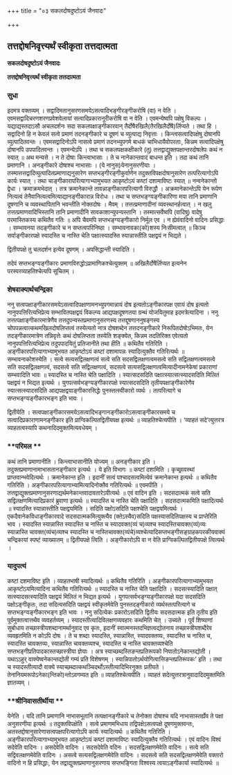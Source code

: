+++
title = "०३ सकलदोषदुष्टोऽयं जैनवादः"

+++


## तत्तद्दोषनिवृत्त्यर्थं स्वीकृता तत्तदात्मता

**सकलदोषदुष्टोऽयं जैनवादः**

**तत्तद्दोषनिवृत्त्यर्थं स्वीकृता तत्तदात्मता**

### **सुधा**

इदमत्र वक्तव्यम् । सद्वादिमतानुसरणसमयेऽसत्वादिभङ्गीरङ्गीकरोषि (वा) न वेति । एवमसद्वादिचरणशरणप्रवेशवेलायां सत्वादिप्रकारानूरीकरोषि वा न वेति । एवमन्येष्वपि पक्षेषु विकल्पः । यद्याद्यस्तदाऽसौ अचलदर्शनः सदा सकलपक्षाङ्गीकारवान् तैर्दोषैरखिलै(तैरखिलैर्दोषै)र्लिप्यते । तथा हि । सद्वादिनो हि न केवलं सत्वे प्रमाणं तदनङ्गीकारे च दूषणं च व्युत्पाद्य निवृत्ताः । किन्त्वसत्वादिपक्षेषु दोषानपि व्युत्पादितवन्तः । एवमसद्वादिनोऽपि नासत्वे प्रमाणं तदनभ्युपगमे बाधकं चाभिधायैवोपरताः, किन्नम सत्वादिपक्षेषु दोषानपि उपपादितवन्तः । एवमन्येऽपि । तथा च सकलपक्षकक्षीकारे (तु) तत्तद्वाद्युक्तपक्षान्तरदोषलेपः कथं न स्यात् ॥ अथ मन्यसे । न ते दोषाः किन्त्वाभासाः । ते च नानेकान्तवादं बाधन्त इति । तदा कथं तानि प्रमाणानि । अनङ्गीकारे दोषाश्च नाभासाः । (ये नानुस)येनानुसरणीयाः । तस्मात्तत्तद्वादिव्युत्पादितप्रमाणाद्यनुसारेण सप्तभङ्गीरङ्गीकुर्वाणेन तदुक्तविपक्षदोषानुसारेण तत्परित्यागोऽपि कार्यः स्यात् । तथा चाङ्गीकारापरित्यागाभ्यामुभयत आकृष्टोऽयं कष्टां दशामाविष्टः स्यात् ॥ नन्वनेकान्तो द्वेधा । क्रमाक्रमभेदात् । तत्र क्रमानेकान्ते तावन्नाङ्गीकारपरित्यागौ विरुद्धौ । अक्रमानेकान्तेऽपि येन रूपेण नित्यत्वं तेनैवानित्यत्वमित्याद्यानङ्गीकारान्न विरोधः । तथा च सप्तभङ्ग्यङ्गीकारिणा मया तानि प्रमाणानि दूषणानि च व्यवस्थापितानि भवन्तीति नोक्तदोषः । मैवम् । तत्तत्प्रमाणादीनां व्यवस्थानर्हत्वात् । न खलु तत्तत्प्रमाणवादिभिस्तानि तानि प्रमाणादीनि सावकाशान्युपन्यस्तानि । तस्मात्सर्वेष्वपि (वादिषु) वादेषु परमास्तिकस्य कथितैव गतिः ॥ अपि चैवमपि सप्तभङ्ग्यङ्गीकारो निर्मूल एव । न ह्येवंवादिनो वादिनः प्रसिद्धाः । सम्भावनया तदङ्गीकारे च न सप्तत्वपरिनिष्ठा । सम्भावनावका(को)शस्य निःसीमत्वात् ॥ किञ्च सर्वाङ्गीकारपक्षे स्यादस्ति च नास्ति चेति पक्षात्स्यादस्ति स्यान्नास्तीति पक्षद्वयं न भिद्यते ।

द्वितीयपक्षे तु चलदर्शन इत्येव दूषणम् । अपसिद्धान्ती स्यादिति ।

तदेवं सप्तभङ्ग्यङ्गीकारः प्रमाणविरुद्धोऽप्रामाणिकश्चेत्युक्तम् ॥ अखिलैर्दोषैर्लिप्यत इत्यनेन परस्परव्याहतिश्चेत्यपि सूचितम् ।

### **शेषवाक्यार्थचन्द्रिका**

ननु सत्वपक्षाङ्गीकारसमयेऽसत्वादिपक्षाणामनभ्युपगमान्नायं दोष इत्यतोऽङ्गीकारपक्ष एवायं दोष इत्यतो नानुपपत्तिरित्यभिप्रेत्य सम्भावितपक्षद्वयं विकल्प्य आद्यपक्षदूषणतया ग्रन्थं योजयितुमाह इदमत्रेत्यादिना । ननु तत्तत्पक्षाङ्गीकारमात्रेणैव तत्तदुपन्यस्तप्रमाणानुसरणस्य तत्तद्दूषणाननुषङ्गस्य चोपपन्नत्वात्कथमखिलदोषलिप्तत्वं तस्येत्यतो नात्र दोषशब्देन तत्तदनङ्गीकारे निरूपितदोषोऽभिमतः, येन तदङ्गीकारमात्रेण तन्निवृत्तेः कथं दोषलिप्तता तस्येति शङ्क्येत, किन्नम तदतिरिक्त एवेत्यतो नानुपपत्तिरित्यभिप्रेत्य तदुपपादयितुं प्रतिजानीते तथा हीति ॥ कथितैव गतिरिति । अङ्गीकारपरित्यागाभ्यामुभयत आकृष्टोऽयं कष्टां दशामापन्नः स्यादित्युक्तैव गतिरित्यर्थः ॥ सम्भावनाकोशस्येति । सत्वे सत्यसद्विलक्षणत्वं सत्वे सति सदसद्विलक्षणत्वमसत्वे सति सद्विलक्षणत्वमसत्वे सति सदसद्विलक्षणत्वं, सदसत्वे सति सद्विलक्षणत्वं, सदसत्वे सत्यसद्विलक्षणत्वमित्यादीनामनेकेषां प्रकाराणां सम्भवादिति भावः ॥ स्यादस्ति च नास्ति चेति पक्षादिति । स्यात्सदसदिति पक्षात्स्यात्सत्स्यादसदिति मिलितं पक्षद्वयं न भिद्यत इत्यर्थः । युगपत्सर्वभङ्ग्यङ्गीकारपक्षे स्यात्सदसदिति तृतीयपक्षाङ्गीकारेणैव स्यात्सत्स्यादसदिति आद्यपक्षद्वयाङ्गीकारसिद्धेः पुनस्तत्स्वीकारो व्यर्थः । तत्परित्यागे च सप्तभङ्ग्यङ्गीकारभङ्ग इति भावः ।

द्वितीयेति । सत्वपक्षाङ्गीकारसमयेऽसत्वादिभङ्गानङ्गीकारोऽसत्वाङ्गीकारसमये च सत्वादिप्रकाराणामनङ्गीकार इति प्राग्विकल्पितद्वितीयपक्ष इत्यर्थः ॥ व्याहतिश्चेत्यपीति । ‘व्याहतं सदे’त्युत्तरत्र व्याहतत्वस्यापि कथनादिदमुक्तमित्यवधेयम् ।

### **परिमल **

कथं तानि प्रमाणानीति । किन्त्वाभासानीति योज्यम् ॥ अनङ्गीकार इति । तदुक्तप्रमाणानामाभासतानङ्गीकार इत्यर्थः । ये इति विभागः ॥ कष्टां दशामिति । कृच्छ्रावस्थां प्राप्तवान्भवेदित्यर्थः । क्रमानेकान्त इति । इदानीं सत्वं पश्चादसत्वमित्येवं क्रमानेकान्त इत्यर्थः ॥ कथितैव गतिरिति । अङ्गीकारपरित्यागाभ्यामित्यादिनोक्तैव गतिरित्यर्थः ॥ एवमपीति । तत्तद्वाद्युक्तप्रमाणानुसरणाद्यर्थमनेकान्तवादावतारेऽपीत्यर्थः ॥ एवं वादिन इति । सदसदात्मकं सत्वे सति सद्विलक्षणमित्यादिप्रकारं ब्रुवाणा इत्यर्थः ॥ स्यादस्ति च नास्ति चेति पक्षादिति । सदसदात्मकमिति पक्षादित्यर्थः ॥ स्यादस्ति स्यान्नास्तीति पक्षद्वयमिति । सदिति पक्षोऽसदिति पक्षश्चेति पक्षद्वयमित्यर्थः । एकदैवानेकविधाङ्गीकारवादे सदसदात्मकमित्युक्त्यैव (क्तेऽस्यैव)सदिति पक्षस्यासदितिपक्षस्य च प्राप्तेरिति भाव । स्यादस्ति स्यान्नास्ति स्यादस्ति च नास्ति च स्यादवक्त(व्यं च)व्यश्च स्यादस्तिचावक्त(व्यं)व्यः स्यान्नास्ति चावक्त(व्यंच)व्यश्च स्यादस्ति च नास्तिचावक्त(व्यंचे)व्यश्चेत्यादिसप्तभङ्गीसङ्ग्राहकपरकीयवाक्यं चन्द्रिकायां स्पष्टं व्याख्यातम् ॥ द्वितीयपक्षे त्विति । अङ्गीकारोऽपि वा न वेति प्राग्विकल्पितद्वितीयपक्षे त्वित्यर्थः ।

### **यादुपत्यं**

कष्टां दशमाविष्ट इति । व्याहतभाषी स्यादित्यर्थः ॥ कथितैव गतिरिति । अङ्गीकारपरित्यागाभ्यामुभयत आकृष्टोऽयमित्यादिना कथितैव गतिरित्यर्थः ॥ स्यादस्ति च नास्ति चेति पक्षादिति । सदसत्स्यादिति पक्षात् सत्स्यादसत्स्यादिति पक्षद्वयं मिलितं न भिद्यत इत्यर्थः । युगपत्सर्वभङ्ग्यङ्गीकारपक्षे यदा सदसदिति पक्षोऽङ्गीकृतः, तदा सदित्यसदिति पक्षद्वयं स्वीकृतमेवेति पुनस्तदङ्गीकारो व्यर्थस्तत्परित्यागे च सप्तभङ्ग्यङ्गीकारभङ्ग इति भावः । ननु सदित्येकः प्रकारोऽसदिति द्वितीयः सदसदात्मक इति तृतीय इति पूर्वमुक्तत्वात्तथैव व्यवहर्तव्यम् । स्यादस्तीत्यादिविलक्षणव्यवहारः कथमिति चेत् । उच्यते । पूर्वं शिष्याणां सुबोधाय तच्छास्त्रीयशब्दानामर्थानुवाद एव कृतः, इदानीं स्वात्मनस्तदभिज्ञत्वद्योतनाय तच्छास्त्रीयशब्दैरेव व्यवहृतमिति न कोऽपि दोषः । ते च शब्दाः स्यादस्ति, स्यान्नास्ति, स्यादवक्तव्यः, स्यादस्ति च नास्ति च, स्यादस्ति चावक्तव्यः, स्यान्नास्ति चावक्तव्यश्च, स्यादस्ति च नास्ति चावक्तव्यश्चेति सप्तभङ्गीप्रतिपादकास्तच्छास्त्रीया ज्ञेयाः । अत्र स्याच्छब्दस्तिङन्तप्रतिरूपको निपातोऽनेकान्तद्योती । यथाऽऽहुर् वाक्येष्वनेकान्तद्योती गम्यं प्रति विशेषणम् । स्यान्निपातोऽर्थयोगित्वात्तिङन्तप्रतिरूपकः’ इति । तथा च स्यादस्तीत्यादौ वाक्ये स्याच्छब्दात्कथञ्चिदर्थोऽस्तीत्यादिभिरनुक्तः प्रतीयते । तेनानियमरूपोऽनेका(न्तिको)न्तोऽवगम्यत इति ॥ व्याहतिश्चेत्यपीति । व्याहतं सदेत्युत्तरत्रानुवादादिदमुक्तमिति ज्ञातव्यम् ।

### **श्रीनिवासतीर्थीया **

येनेति । यदि तानि प्रमाणानि नाभासभूतानि तत्पक्षानङ्गीकारे च तेनोक्ता दोषाश्च यदि नाभासास्तर्ह्येव ते पक्षा अनुसरणीया इत्यर्थः ॥ तदुक्तविपक्षेति । सत्वे प्रमाणमभिधाय तद्विपक्षेऽसत्वपक्षे दूषणमुक्तवन्तः, अतस्तद्दोषानुसारेणासत्वपक्षपरित्यागोऽपि कार्यः स्यादित्यर्थः ॥ कथितैव गतिरिति । अङ्गीकारपरित्यागाभ्यामुभयत आकृष्टोऽयं कष्टां दशामाविष्टः स्यादित्युक्तैव गतिरित्यर्थः । एवं वादिनः विश्वं सदेवेति वादिनः । असदेवेति वादिनः । सदसदेवेति वदिनः । सदसद्विलक्षणमेवेति वादिनः । सत्वे सति सद्विवलक्षणमेवेति वादिनः । असत्वे सत्यसद्विलक्षणमेवेति वादिनः । सदसत्वे सति सदसद्विलक्षणमेवेति वक्तारो वादिनो न हि प्रसिद्धाः, येन तद्वाद्युक्तप्रमाणानुसरणाय सप्तभङ्गिता विश्वस्य त्वयाऽङ्गीकार्या स्यादित्यर्थः ॥

